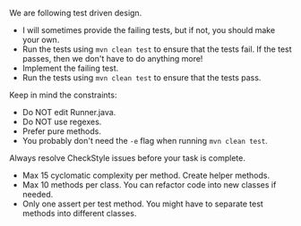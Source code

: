 We are following test driven design.
- I will sometimes provide the failing tests, but if not, you should make your own.
- Run the tests using `mvn clean test` to ensure that the tests fail. If the test passes,
then we don't have to do anything more!
- Implement the failing test.
- Run the tests using `mvn clean test` to ensure that the tests pass.

Keep in mind the constraints:
- Do NOT edit Runner.java.
- Do NOT use regexes.
- Prefer pure methods.
- You probably don't need the `-e` flag when running `mvn clean test`.

Always resolve CheckStyle issues before your task is complete.
- Max 15 cyclomatic complexity per method. Create helper methods.
- Max 10 methods per class. You can refactor code into new classes if needed.
- Only one assert per test method. You might have to separate test methods into different classes.